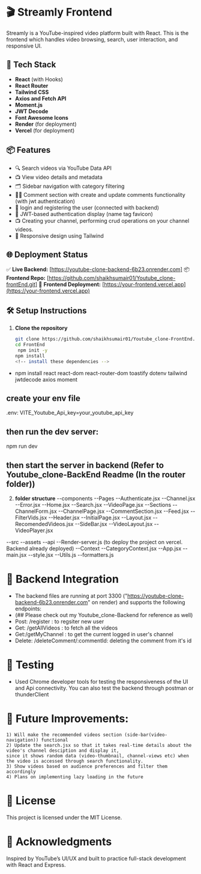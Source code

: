 # 🎬 Streamly Frontend

Streamly is a YouTube-inspired video platform built with React. This is the frontend which handles video browsing, search, user interaction, and responsive UI.

## 🚀 Tech Stack

- **React** (with Hooks)
- **React Router**
- **Tailwind CSS**
- **Axios and Fetch API**
- **Moment.js**
- **JWT Decode**
- **Font Awesome Icons**
- **Render** (for deployment)
- **Vercel** (for deployment)

## 📦 Features

- 🔍 Search videos via YouTube Data API
- 📺 View video details and metadata
- 🗂 Sidebar navigation with category filtering
- 🧑‍💬 Comment section with create and update comments functionality (with jwt authentication)
- 🔐 login and registering the user (connected with backend)
- 🔐 JWT-based authentication display (name tag favicon)
- 📺 Creating your channel, performing crud operations on your channel videos.
- 📱 Responsive design using Tailwind

## 🌐 Deployment Status

✅ **Live Backend:** [https://youtube-clone-backend-6b23.onrender.com]
📦 **Frontend Repo:** [https://github.com/shaikhsumair01/Youtube_clone-frontEnd.git]
🚀 **Frontend Deployment:** [https://your-frontend.vercel.app](https://your-frontend.vercel.app)

## 🛠 Setup Instructions

1. **Clone the repository**
   ```bash
   git clone https://github.com/shaikhsumair01/Youtube_clone-FrontEnd.git
   cd FrontEnd
    npm init -y
   npm install
   <!-- install these dependencies -->
- npm install react react-dom react-router-dom toastify dotenv tailwind jwtdecode axios moment

 ## create your env file
 .env:
 VITE_Youtube_Api_key=your_youtube_api_key
## then run the dev server:
npm run dev
## then start the server in backend (Refer to Youtube_clone-BackEnd Readme (In the router folder))
2. **folder structure**
--components
    --Pages
        --Authenticate.jsx
        --Channel.jsx
        --Error.jsx
        --Home.jsx
        --Search.jsx
        --VideoPage.jsx
    --Sections
        --ChannelForm.jsx
        --ChannelPage.jsx
        --CommentSection.jsx
        --Feed.jsx
        --FilterVids.jsx
        --Header.jsx
        --InitialPage.jsx
        --Layout.jsx
        --RecomendedVideos.jsx
        --SideBar.jsx
        --VideoLayout.jsx
        --VideoPlayer.jsx

--src
    --assets
        --api
            --Render-server.js (to deploy the project on vercel. Backend already deployed)
        --Context
            --CategoryContext.jsx
        --App.jsx
        --main.jsx
        --style.jsx
        --Utils.js
            --formatters.js

# 🔗 Backend Integration
- The backend files are running at port 3300 ("https://youtube-clone-backend-6b23.onrender.com" on render) and supports the following endpoints:
- (## Please check out my Youtube_clone-Backend for reference as well)
- Post: /register : to regsiter new user
- Get: /getAllVideos : to fetch all the videos
- Get:/getMyChannel : to get the current logged in user's channel
- Delete: /deleteComment/:commentId: deleting the comment from it's id

# 🧪 Testing
- Used Chrome developer tools for testing the responsiveness of the UI and Api connectivity. You can also test the backend through postman or thunderClient

# 📌 Future Improvements: 
    1) Will make the recommended videos section (side-bar(video-navigation)) functional
    2) Update the search.jsx so that it takes real-time details about the video's channel desciption and display it, 
    since it shows random data (video-thumbnail, channel-views etc) when the video is accessed through search functionality. 
    3) Show videos based on audience preferences and filter them accordingly 
    4) Plans on implementing lazy loading in the future

#   📄 License
This project is licensed under the MIT License.

#   🙌 Acknowledgments
Inspired by YouTube’s UI/UX and built to practice full-stack development with React and Express.
